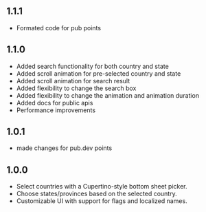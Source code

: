 ## 1.1.1

* Formated code for pub points

## 1.1.0

* Added search functionality for both country and state
* Added scroll animation for pre-selected country and state
* Added scroll animation for search result
* Added flexibility to change the search box
* Added flexibility to change the animation and animation duration
* Added docs for public apis
* Performance improvements

## 1.0.1

* made changes for pub.dev points


## 1.0.0

* Select countries with a Cupertino-style bottom sheet picker.
* Choose states/provinces based on the selected country.
* Customizable UI with support for flags and localized names.
